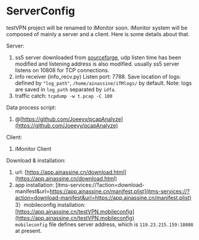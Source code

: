 # ServerConfig

testVPN project will be renamed to iMonitor soon. iMonitor system will be composed of mainly a server and a client. Here is some details about that.

Server:
  1) ss5 server
  		downloaded from [sourceforge](http://ss5.sourceforge.net), udp listen time has been modified and listening address is also modified.
  		usually ss5 server listens on 10808 for TCP connections.
  2) info receiver (info_recv.py)
  		Listen port: 7788.
  		Save location of logs: defined by `"log_path"`, `/home/ainassine/iTMlogs/` by default.
  		Note: logs are saved in `log_path` separated by `idfa`.
  3) traffic catch: 
  		`tcpdump -w t.pcap -C 100`
  
Data process script:
  1) @[https://github.com/Joeeyy/pcapAnalyze](https://github.com/Joeeyy/pcapAnalyze)

Client:
  1) iMonitor Client

Download & installation:
  1) url: [https://app.ainassine.cn/download.html](https://app.ainassine.cn/download.html)  
  2) app installation: [itms-services://?action=download-manifest&url=https://app.ainassine.cn/manifest.plist](itms-services://?action=download-manifest&url=https://app.ainassine.cn/manifest.plist)  
  3）mobileconfig installation: [https://app.ainassine.cn/testVPN.mobileconfig](https://app.ainassine.cn/testVPN.mobileconfig)  
  `mobileconfig` file defines server address, which is `119.23.215.159:10808` at present.  

